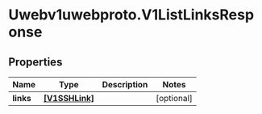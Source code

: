 # Uwebv1uwebproto.V1ListLinksResponse

## Properties
Name | Type | Description | Notes
------------ | ------------- | ------------- | -------------
**links** | [**[V1SSHLink]**](V1SSHLink.md) |  | [optional] 


